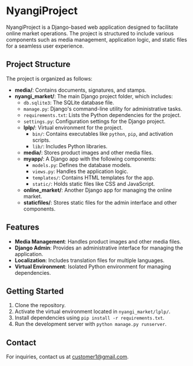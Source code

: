 # NyangiProject

NyangiProject is a Django-based web application designed to facilitate online market operations. The project is structured to include various components such as media management, application logic, and static files for a seamless user experience.

## Project Structure

The project is organized as follows:

- **media/**: Contains documents, signatures, and stamps.
- **nyangi_market/**: The main Django project folder, which includes:
  - `db.sqlite3`: The SQLite database file.
  - `manage.py`: Django's command-line utility for administrative tasks.
  - `requirements.txt`: Lists the Python dependencies for the project.
  - `settings.py`: Configuration settings for the Django project.
  - **lplp/**: Virtual environment for the project.
    - `bin/`: Contains executables like `python`, `pip`, and activation scripts.
    - `lib/`: Includes Python libraries.
  - **media/**: Stores product images and other media files.
  - **myapp/**: A Django app with the following components:
    - `models.py`: Defines the database models.
    - `views.py`: Handles the application logic.
    - `templates/`: Contains HTML templates for the app.
    - `static/`: Holds static files like CSS and JavaScript.
  - **online_market/**: Another Django app for managing the online market.
  - **staticfiles/**: Stores static files for the admin interface and other components.

## Features

- **Media Management**: Handles product images and other media files.
- **Django Admin**: Provides an administrative interface for managing the application.
- **Localization**: Includes translation files for multiple languages.
- **Virtual Environment**: Isolated Python environment for managing dependencies.

## Getting Started

1. Clone the repository.
2. Activate the virtual environment located in `nyangi_market/lplp/`.
3. Install dependencies using `pip install -r requirements.txt`.
4. Run the development server with `python manage.py runserver`.

## Contact

For inquiries, contact us at customer1@gmail.com.